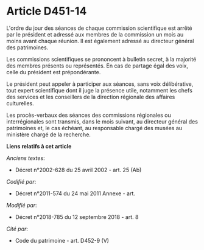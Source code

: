 # Article D451-14

L'ordre du jour des séances de chaque commission scientifique est arrêté par le président et adressé aux membres de la
commission un mois au moins avant chaque réunion. Il est également adressé au directeur général des patrimoines.

Les commissions scientifiques se prononcent à bulletin secret, à la majorité des membres présents ou représentés. En cas de
partage égal des voix, celle du président est prépondérante.

Le président peut appeler à participer aux séances, sans voix délibérative, tout expert scientifique dont il juge la présence
utile, notamment les chefs des services et les conseillers de la direction régionale des affaires culturelles.

Les procès-verbaux des séances des commissions régionales ou interrégionales sont transmis, dans le mois suivant, au
directeur général des patrimoines et, le cas échéant, au responsable chargé des musées au ministère chargé de la recherche.

**Liens relatifs à cet article**

_Anciens textes_:

  - Décret n°2002-628 du 25 avril 2002 - art. 25 (Ab)

_Codifié par_:

  - Décret n°2011-574 du 24 mai 2011 Annexe - art.

_Modifié par_:

  - Décret n°2018-785 du 12 septembre 2018 - art. 8

_Cité par_:

  - Code du patrimoine - art. D452-9 (V)
